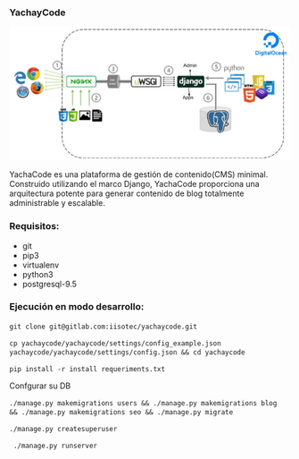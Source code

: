 ### YachayCode
![Arquitectura](arquitectura-yachaycode.jpg)

YachaCode es una plataforma de gestión de contenido(CMS) minimal. Construido utilizando el marco Django, YachaCode proporciona una arquitectura potente para generar contenido de blog totalmente administrable y escalable.

### Requisitos:
- git
- pip3 
- virtualenv 
- python3 
- postgresql-9.5

### Ejecución en modo desarrollo:

```
git clone git@gitlab.com:iisotec/yachaycode.git
```
```
cp yachaycode/yachaycode/settings/config_example.json yachaycode/yachaycode/settings/config.json && cd yachaycode
```
```
pip install -r install requeriments.txt
```
Confgurar su DB 

```
./manage.py makemigrations users && ./manage.py makemigrations blog  && ./manage.py makemigrations seo && ./manage.py migrate
```
```
./manage.py createsuperuser
```
```
 ./manage.py runserver
```
